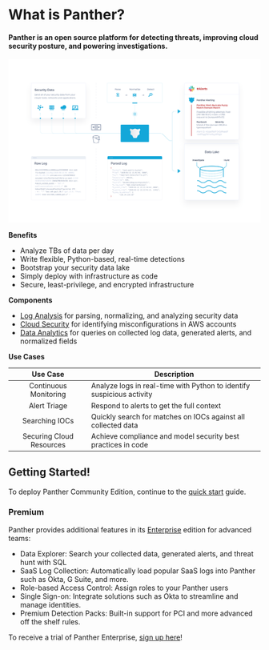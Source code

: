 # What is Panther?

#### Panther is an open source platform for detecting threats, improving cloud security posture, and powering investigations.

![Architecture](.gitbook/assets/readme-overview.png)

**Benefits**

- Analyze TBs of data per day
- Write flexible, Python-based, real-time detections
- Bootstrap your security data lake
- Simply deploy with infrastructure as code
- Secure, least-privilege, and encrypted infrastructure

**Components**

* [Log Analysis](log-analysis/README.md) for parsing, normalizing, and analyzing security data
* [Cloud Security](cloud-security/README.md) for identifying misconfigurations in AWS accounts
* [Data Analytics](enterprise/data-analytics/README.md) for queries on collected log data, generated alerts, and normalized fields

**Use Cases**

|         Use Case         | Description                                                                               |
| :----------------------: | ----------------------------------------------------------------------------------------- |
|  Continuous Monitoring   | Analyze logs in real-time with Python to identify suspicious activity   |
|       Alert Triage       | Respond to alerts to get the full context         |
|      Searching IOCs      | Quickly search for matches on IOCs against all collected data                    |
| Securing Cloud Resources | Achieve compliance and model security best practices in code |

## Getting Started!

To deploy Panther Community Edition, continue to the [quick start](quick-start.md) guide.

### Premium

Panther provides additional features in its [Enterprise](enterprise) edition for advanced teams:
- Data Explorer: Search your collected data, generated alerts, and threat hunt with SQL
- SaaS Log Collection: Automatically load popular SaaS logs into Panther such as Okta, G Suite, and more.
- Role-based Access Control: Assign roles to your Panther users
- Single Sign-on: Integrate solutions such as Okta to streamline and manage identities.
- Premium Detection Packs: Built-in support for PCI and more advanced off the shelf rules.

To receive a trial of Panther Enterprise, [sign up here](https://runpanther.io/request-a-demo/)!

